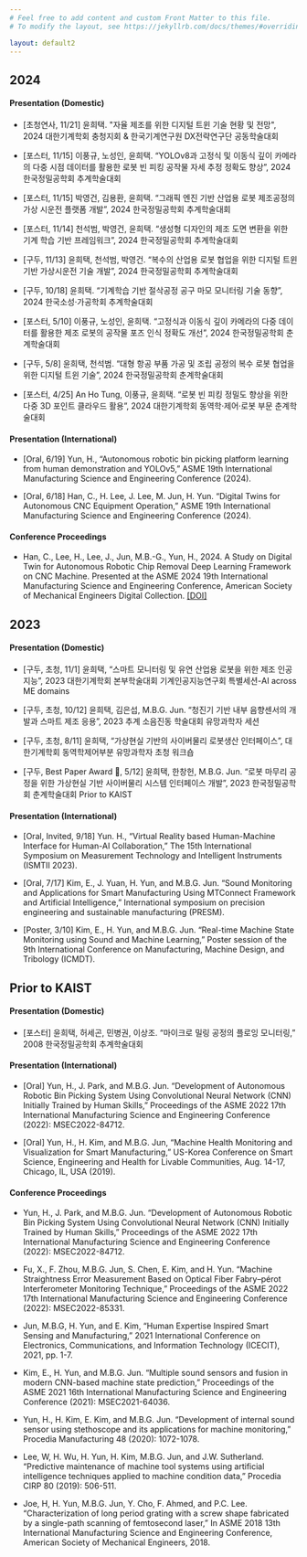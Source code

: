```yaml
---
# Feel free to add content and custom Front Matter to this file.
# To modify the layout, see https://jekyllrb.com/docs/themes/#overriding-theme-defaults

layout: default2
---
```

## 2024

#### Presentation (Domestic)
  
  * [초청연사, 11/21] 윤희택. "자율 제조를 위한 디지털 트윈 기술 현황 및 전망", 2024 대한기계학회 충청지회 & 한국기계연구원 DX전략연구단 공동학술대회
  
  * [포스터, 11/15] 이풍규, 노성인, 윤희택. “YOLOv8과 고정식 및 이동식 깊이 카메라의 다중 시점 데이터를 활용한 로봇 빈 피킹 공작물 자세 추정 정확도 향상”, 2024 한국정밀공학회 추계학술대회

  * [포스터, 11/15] 박영건, 김용환, 윤희택. “그래픽 엔진 기반 산업용 로봇 제조공정의 가상 시운전 플랫폼 개발”, 2024 한국정밀공학회 추계학술대회

  * [포스터, 11/14] 천석범, 박영건, 윤희택. “생성형 디자인의 제조 도면 변환을 위한 기계 학습 기반 프레임워크”, 2024 한국정밀공학회 추계학술대회

  * [구두, 11/13] 윤희택, 천석범, 박영건. “복수의 산업용 로봇 협업을 위한 디지털 트윈 기반 가상시운전 기술 개발”, 2024 한국정밀공학회 추계학술대회

  * [구두, 10/18] 윤희택. “기계학습 기반 절삭공정 공구 마모 모니터링 기술 동향”, 2024 한국소성·가공학회 추계학술대회

  * [포스터, 5/10] 이풍규, 노성인, 윤희택. “고정식과 이동식 깊이 카메라의 다중 데이터를 활용한 제조 로봇의 공작물 포즈 인식 정확도 개선”, 2024 한국정밀공학회 춘계학술대회

  * [구두, 5/8] 윤희택, 천석범. “대형 항공 부품 가공 및 조립 공정의 복수 로봇 협업을 위한 디지털 트윈 기술”, 2024 한국정밀공학회 춘계학술대회

  * [포스터, 4/25] An Ho Tung, 이풍규, 윤희택. “로봇 빈 피킹 정밀도 향상을 위한 다중 3D 포인트 클라우드 활용”, 2024 대한기계학회 동역학·제어·로봇 부문 춘계학술대회

#### Presentation (International)

  * [Oral, 6/19] Yun, H., “Autonomous robotic bin picking platform learning from human demonstration and YOLOv5,” ASME 19th International Manufacturing Science and Engineering Conference (2024).

  * [Oral, 6/18] Han, C., H. Lee, J. Lee, M. Jun, H. Yun. “Digital Twins for Autonomous CNC Equipment Operation,” ASME 19th International Manufacturing Science and Engineering Conference (2024).



#### Conference Proceedings

  * Han, C., Lee, H., Lee, J., Jun, M.B.-G., Yun, H., 2024. A Study on Digital Twin for Autonomous Robotic Chip Removal Deep Learning Framework on CNC Machine. Presented at the ASME 2024 19th International Manufacturing Science and Engineering Conference, American Society of Mechanical Engineers Digital Collection. [[DOI]](https://doi.org/10.1115/MSEC2024-124383)

## 2023 

#### Presentation (Domestic)

  * [구두, 초청, 11/1] 윤희택, “스마트 모니터링 및 유연 산업용 로봇을 위한 제조 인공지능”, 2023 대한기계학회 본부학술대회 기계인공지능연구회 특별세션-AI across ME domains

  * [구두, 초청, 10/12] 윤희택, 김은섭, M.B.G. Jun. “청진기 기반 내부 음향센서의 개발과 스마트 제조 응용”, 2023 추계 소음진동 학술대회 유망과학자 세션

  * [구두, 초청, 8/11] 윤희택, “가상현실 기반의 사이버물리 로봇생산 인터페이스”, 대한기계학회 동역학제어부분 유망과학자 초청 워크숍

  * [구두, Best Paper Award 🎉, 5/12] 윤희택, 한창헌, M.B.G. Jun. “로봇 마무리 공정을 위한 가상현실 기반 사이버물리 시스템 인터페이스 개발”, 2023 한국정밀공학회 춘계학술대회
Prior to KAIST

#### Presentation (International)

  * [Oral, Invited, 9/18] Yun. H., “Virtual Reality based Human-Machine Interface for Human-AI Collaboration,” The 15th International Symposium on Measurement Technology and Intelligent Instruments (ISMTII 2023).

  * [Oral, 7/17] Kim, E., J. Yuan, H. Yun, and M.B.G. Jun. “Sound Monitoring and Applications for Smart Manufacturing Using MTConnect Framework and Artificial Intelligence,” International symposium on precision engineering and sustainable manufacturing (PRESM).

  * [Poster, 3/10] Kim, E., H. Yun, and M.B.G. Jun. “Real-time Machine State Monitoring using Sound and Machine Learning,” Poster session of the 9th International Conference on Manufacturing, Machine Design, and Tribology (ICMDT).

## Prior to KAIST

#### Presentation (Domestic)

  * [포스터] 윤희택, 허세곤, 민병권, 이상조. “마이크로 밀링 공정의 플로잉 모니터링,” 2008 한국정밀공학회 추계학술대회


#### Presentation (International)

  * [Oral] Yun, H., J. Park, and M.B.G. Jun. “Development of Autonomous Robotic Bin Picking System Using Convolutional Neural Network (CNN) Initially Trained by Human Skills,” Proceedings of the ASME 2022 17th International Manufacturing Science and Engineering Conference (2022): MSEC2022-84712.

  * [Oral] Yun, H., H. Kim, and M.B.G. Jun, “Machine Health Monitoring and Visualization for Smart Manufacturing,” US-Korea Conference on Smart Science, Engineering and Health for Livable Communities, Aug. 14-17, Chicago, IL, USA (2019).

#### Conference Proceedings

  * Yun, H., J. Park, and M.B.G. Jun. “Development of Autonomous Robotic Bin Picking System Using Convolutional Neural Network (CNN) Initially Trained by Human Skills,” Proceedings of the ASME 2022 17th International Manufacturing Science and Engineering Conference (2022): MSEC2022-84712.

  * Fu, X., F. Zhou, M.B.G. Jun, S. Chen, E. Kim, and H. Yun. “Machine Straightness Error Measurement Based on Optical Fiber Fabry–pérot Interferometer Monitoring Technique,” Proceedings of the ASME 2022 17th International Manufacturing Science and Engineering Conference (2022): MSEC2022-85331.

  * Jun, M.B.G, H. Yun, and E. Kim, “Human Expertise Inspired Smart Sensing and Manufacturing,” 2021 International Conference on Electronics, Communications, and Information Technology (ICECIT), 2021, pp. 1-7.

  * Kim, E., H. Yun, and M.B.G. Jun. “Multiple sound sensors and fusion in modern CNN-based machine state prediction,” Proceedings of the ASME 2021 16th International Manufacturing Science and Engineering Conference (2021): MSEC2021-64036.

  * Yun, H., H. Kim, E. Kim, and M.B.G. Jun. “Development of internal sound sensor using stethoscope and its applications for machine monitoring,” Procedia Manufacturing 48 (2020): 1072-1078.

  * Lee, W, H. Wu, H. Yun, H. Kim, M.B.G. Jun, and J.W. Sutherland. “Predictive maintenance of machine tool systems using artificial intelligence techniques applied to machine condition data,” Procedia CIRP 80 (2019): 506-511.

  * Joe, H, H. Yun, M.B.G. Jun, Y. Cho, F. Ahmed, and P.C. Lee. “Characterization of long period grating with a screw shape fabricated by a single-path scanning of femtosecond laser,” In ASME 2018 13th International Manufacturing Science and Engineering Conference, American Society of Mechanical Engineers, 2018.
